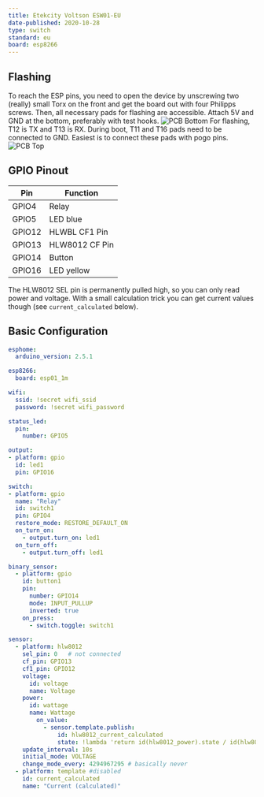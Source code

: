 ```yaml
---
title: Etekcity Voltson ESW01-EU
date-published: 2020-10-28
type: switch
standard: eu
board: esp8266
---
```


## Flashing

To reach the ESP pins, you need to open the device by unscrewing two (really) small Torx on the front and get the board out with four Philipps screws.
Then, all necessary pads for flashing are accessible. Attach 5V and GND at the bottom, preferably with test hooks.
![PCB Bottom](/Etekcity-Voltson-ESW01-EU-PCB-Bottom.jpg "PCB Bottom")
For flashing, T12 is TX and T13 is RX. During boot, T11 and T16 pads need to be connected to GND. Easiest is to connect these pads with pogo pins.
![PCB Top](/Etekcity-Voltson-ESW01-EU-PCB-Top.jpg "PCB Top")

## GPIO Pinout

| Pin    | Function       |
| ------ | -------------- |
| GPIO4  | Relay          |
| GPIO5  | LED blue       |
| GPIO12 | HLWBL CF1 Pin  |
| GPIO13 | HLW8012 CF Pin |
| GPIO14 | Button         |
| GPIO16 | LED yellow     |

The HLW8012 SEL pin is permanently pulled high, so you can only read power and voltage. With a small calculation trick you can get current values though (see `current_calculated` below).

## Basic Configuration

```yaml
esphome:
  arduino_version: 2.5.1

esp8266:
  board: esp01_1m

wifi:
  ssid: !secret wifi_ssid
  password: !secret wifi_password

status_led:
  pin:
    number: GPIO5

output:
- platform: gpio
  id: led1
  pin: GPIO16

switch:
- platform: gpio
  name: "Relay"
  id: switch1
  pin: GPIO4
  restore_mode: RESTORE_DEFAULT_ON
  on_turn_on:
    - output.turn_on: led1
  on_turn_off:
    - output.turn_off: led1

binary_sensor:
  - platform: gpio
    id: button1
    pin:
      number: GPIO14
      mode: INPUT_PULLUP
      inverted: true
    on_press:
      - switch.toggle: switch1

sensor:
  - platform: hlw8012
    sel_pin: 0   # not connected
    cf_pin: GPIO13
    cf1_pin: GPIO12
    voltage:
      id: voltage
      name: Voltage
    power:
      id: wattage
      name: Wattage
        on_value:
          - sensor.template.publish:
              id: hlw8012_current_calculated
              state: !lambda 'return id(hlw8012_power).state / id(hlw8012_voltage).state;'
    update_interval: 10s
    initial_mode: VOLTAGE
    change_mode_every: 4294967295 # basically never
  - platform: template #disabled
    id: current_calculated
    name: "Current (calculated)"
```
